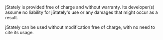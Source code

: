 jStately is provided free of charge and without warranty.  Its developer(s)
assume no liability for jStately's use or any damages that might occur as a
result.

jStately can be used without modification free of charge, with no need to cite
its usage.
